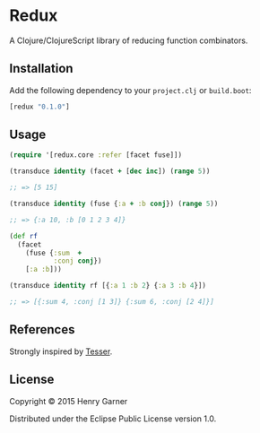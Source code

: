 # Redux

A Clojure/ClojureScript library of reducing function combinators.

## Installation

Add the following dependency to your `project.clj` or `build.boot`:

```clojure
[redux "0.1.0"]
```

## Usage

```clojure
(require '[redux.core :refer [facet fuse]])

(transduce identity (facet + [dec inc]) (range 5))

;; => [5 15]

(transduce identity (fuse {:a + :b conj}) (range 5))

;; => {:a 10, :b [0 1 2 3 4]}

(def rf
  (facet
    (fuse {:sum  +
           :conj conj})
    [:a :b]))

(transduce identity rf [{:a 1 :b 2} {:a 3 :b 4}])

;; => [{:sum 4, :conj [1 3]} {:sum 6, :conj [2 4]}]
```

## References

Strongly inspired by [Tesser](https://github.com/aphyr/tesser).

## License

Copyright © 2015 Henry Garner

Distributed under the Eclipse Public License version 1.0.
